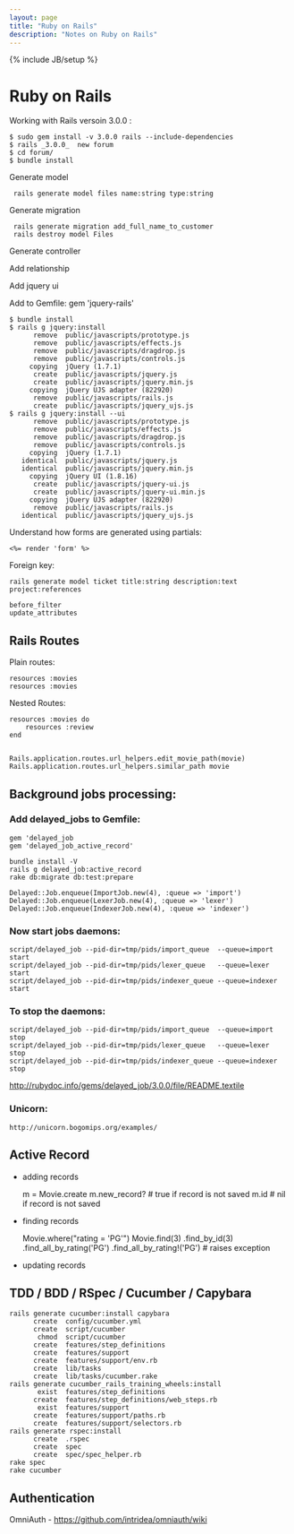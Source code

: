```yaml
---
layout: page
title: "Ruby on Rails"
description: "Notes on Ruby on Rails"
---
```


{% include JB/setup %}

# Ruby on Rails

Working with Rails versoin 3.0.0 :

    $ sudo gem install -v 3.0.0 rails --include-dependencies
    $ rails _3.0.0_  new forum
    $ cd forum/
    $ bundle install
    
Generate model

     rails generate model files name:string type:string

Generate migration

     rails generate migration add_full_name_to_customer
     rails destroy model Files
    
Generate controller

Add relationship

Add jquery ui

Add to Gemfile: gem 'jquery-rails'

    $ bundle install
    $ rails g jquery:install
          remove  public/javascripts/prototype.js
          remove  public/javascripts/effects.js
          remove  public/javascripts/dragdrop.js
          remove  public/javascripts/controls.js
         copying  jQuery (1.7.1)
          create  public/javascripts/jquery.js
          create  public/javascripts/jquery.min.js
         copying  jQuery UJS adapter (822920)
          remove  public/javascripts/rails.js
          create  public/javascripts/jquery_ujs.js
    $ rails g jquery:install --ui
          remove  public/javascripts/prototype.js
          remove  public/javascripts/effects.js
          remove  public/javascripts/dragdrop.js
          remove  public/javascripts/controls.js
         copying  jQuery (1.7.1)
       identical  public/javascripts/jquery.js
       identical  public/javascripts/jquery.min.js
         copying  jQuery UI (1.8.16)
          create  public/javascripts/jquery-ui.js
          create  public/javascripts/jquery-ui.min.js
         copying  jQuery UJS adapter (822920)
          remove  public/javascripts/rails.js
       identical  public/javascripts/jquery_ujs.js
    

Understand how forms are generated using partials:

    <%= render 'form' %>
    

Foreign key:

    rails generate model ticket title:string description:text project:references
    
    before_filter
    update_attributes
    

## Rails Routes

Plain routes:

    resources :movies
    resources :movies
    

Nested Routes:

    resources :movies do
        resources :review
    end
    

    Rails.application.routes.url_helpers.edit_movie_path(movie)
    Rails.application.routes.url_helpers.similar_path movie
    

## Background jobs processing:

### Add delayed_jobs to Gemfile:

    gem 'delayed_job
    gem 'delayed_job_active_record'
    
    bundle install -V
    rails g delayed_job:active_record
    rake db:migrate db:test:prepare
    
    Delayed::Job.enqueue(ImportJob.new(4), :queue => 'import')
    Delayed::Job.enqueue(LexerJob.new(4), :queue => 'lexer')
    Delayed::Job.enqueue(IndexerJob.new(4), :queue => 'indexer')
    
### Now start jobs daemons:

    script/delayed_job --pid-dir=tmp/pids/import_queue  --queue=import  start
    script/delayed_job --pid-dir=tmp/pids/lexer_queue   --queue=lexer   start
    script/delayed_job --pid-dir=tmp/pids/indexer_queue --queue=indexer start
    
### To stop the daemons:

    script/delayed_job --pid-dir=tmp/pids/import_queue  --queue=import  stop
    script/delayed_job --pid-dir=tmp/pids/lexer_queue   --queue=lexer   stop
    script/delayed_job --pid-dir=tmp/pids/indexer_queue --queue=indexer stop
    
http://rubydoc.info/gems/delayed_job/3.0.0/file/README.textile

### Unicorn:

    http://unicorn.bogomips.org/examples/
    

## Active Record


* adding records

    m = Movie.create
    m.new_record? # true if record is not saved
    m.id # nil if record is not saved
    
* finding records

    Movie.where("rating = 'PG'")
    Movie.find(3)
    .find_by_id(3)
    .find_all_by_rating('PG')
    .find_all_by_rating!('PG') # raises exception
    
* updating records


## TDD / BDD / RSpec / Cucumber / Capybara

    rails generate cucumber:install capybara
          create  config/cucumber.yml
          create  script/cucumber
           chmod  script/cucumber
          create  features/step_definitions
          create  features/support
          create  features/support/env.rb
          create  lib/tasks
          create  lib/tasks/cucumber.rake
    rails generate cucumber_rails_training_wheels:install
           exist  features/step_definitions
          create  features/step_definitions/web_steps.rb
           exist  features/support
          create  features/support/paths.rb
          create  features/support/selectors.rb
    rails generate rspec:install
          create  .rspec
          create  spec
          create  spec/spec_helper.rb
    rake spec
    rake cucumber
    

## Authentication

OmniAuth - https://github.com/intridea/omniauth/wiki

